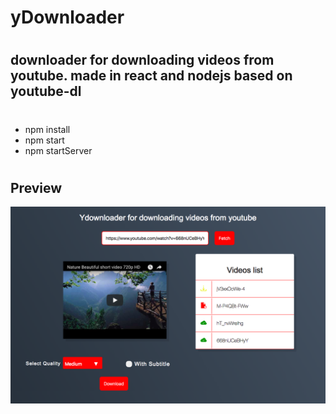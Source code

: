 # yDownloader
#
## downloader for downloading videos from youtube. made in react and nodejs based on youtube-dl
#
* npm install
* npm start
* npm startServer
#
## Preview
![](public/preview.png)
